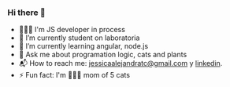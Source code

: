 ### Hi there 👋

<!--
**ToroAlejandra/ToroAlejandra** is a ✨ _special_ ✨ repository because its `README.md` (this file) appears on your GitHub profile.

Here are some ideas to get you started:
-->
- 👩🏽‍💻 I'm JS developer in process 
- 🔭 I’m currently student on laboratoria
- 🌱 I’m currently learning angular, node.js
- 💬 Ask me about programation logic, cats and plants
- 📬 How to reach me: jessicaalejandratc@gmail.com y [linkedin](https://www.linkedin.com/in/jessica-alejandra-toro/).
- ⚡ Fun fact: I'm 👩🏽‍🍼 mom of 5 cats

